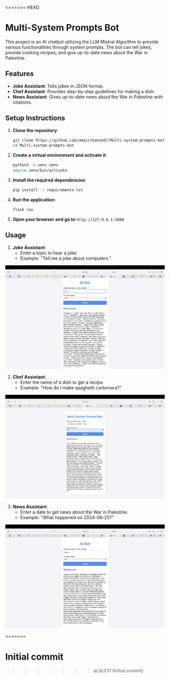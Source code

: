 <<<<<<< HEAD
# Multi-System Prompts Bot

This project is an AI chatbot utilizing the LLM Mistral Algorithm to provide various functionalities through system prompts. The bot can tell jokes, provide cooking recipes, and give up-to-date news about the War in Palestine.

## Features

- **Joke Assistant**: Tells jokes in JSON format.
- **Chef Assistant**: Provides step-by-step guidelines for making a dish.
- **News Assistant**: Gives up-to-date news about the War in Palestine with citations.

## Setup Instructions

1. **Clone the repository**:
    ```bash
    git clone https://github.com/umairchanna57/Multi-system-prompts-bot.git
    cd Multi-system-prompts-bot
    ```

2. **Create a virtual environment and activate it**:
    ```bash
    python3 -m venv venv
    source venv/bin/activate
    ```

3. **Install the required dependencies**:
    ```bash
    pip install -r requirements.txt
    ```


5. **Run the application**:
    ```bash
    flask run
    ```

6. **Open your browser and go to** `http://127.0.0.1:5000`

## Usage

1. **Joke Assistant**:
    - Enter a topic to hear a joke.
    - Example: "Tell me a joke about computers."

   
<div align="center">
  <img width="512" src="static/img/joke.png">
</div>


2. **Chef Assistant**:
    - Enter the name of a dish to get a recipe.
    - Example: "How do I make spaghetti carbonara?"

  
<div align="center">
  <img width="512" src="static/img/chef.png">
</div>


3. **News Assistant**:
    - Enter a date to get news about the War in Palestine.
    - Example: "What happened on 2024-06-25?"

<div align="center">
  <img width="512" src="static/img/news.png">
</div>

=======
# Initial commit
>>>>>>> ac3c031 (Initial commit)
